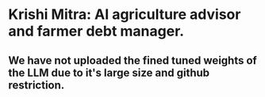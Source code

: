 # Krishi Mitra: AI agriculture advisor and farmer debt manager. 
## We have not uploaded the fined tuned weights of the LLM due to it's large size and github restriction. 
